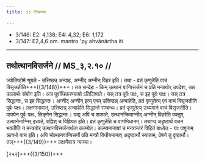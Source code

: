 ```yaml
---
title: ३३ टिप्पणयः

---
```

- 3/146: E2: 4,138; E4: 4,32; E6: 1,172
- 3/147: E2,4,6 om. mantro 'py ahvānārtha iti

____________________________________________


## तथोत्थानविसर्जने // MS_३,२.१० //

ज्योतिष्टोमे श्रूयते - उत्तिष्ठन्न् अन्वाह, अग्नीद् अग्नीन् विहर इति। तथा - व्रतं कृणुतेति वाचं विसृजतीति+++({3/148})+++। तत्र सन्देहः - किम् उत्थानं वाग्विसर्जनं च प्रति मन्त्रयोर् उपदेशः, उत कालार्थः संयोग इति। अत्र पूर्वाधिकरण्यायो ऽतिदिश्यते। यस् तत्र पूर्वः पक्षः, स इह पूर्वः पक्षः। यस् तत्र सिद्धान्तः, स इह सिद्धाण्तः। अग्नीद् अग्नीन् इत्य् एवम् उत्तिष्ठन्न् अन्वाहेति, व्रतं कृणुतेत्य् एवं वाचं विसृजतीति पूर्वः पक्षः। लक्षणाभावात्, उत्तिष्ठन्न् अन्वाहेति सिद्धान्ते सम्बन्धः। व्रतं कृणुतेत्य् उच्यमाने वाचं विसृजतीति। वाक्येन पूर्वः पक्षः, लिङ्गेन सिद्धान्तः।
यद्य् अपि च शक्यते, उत्थानक्रियाग्नीद् अग्नीन् विहरेति वक्तुम्, उत्थानेनाग्निर् इध्यते, वह्निश् च विह्रियत इति। व्रतं कृणुतेति च वागभिधानम्। तथाप्य् अदृष्टार्थं वचनं भवतीति न मन्त्रयोर् उत्थानविसर्जनार्थता कल्प्येत। कल्प्यमानायां च मन्त्रान्तरं विहितं बाध्येत - याः पशूनाम् ऋषभो वाच इति। अपि चोत्थानवाग्विसर्गौ प्रति मन्त्रौ विधीयमानाव् अदृष्टार्थौ स्याताम्, प्रेषणे तु दृष्ठार्थौ। तल्+++({3/149})+++ लक्षणैवात्र न्याय्या।

[२५२]+++({3/150})+++